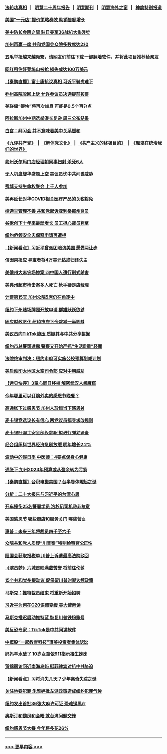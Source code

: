 #### [法轮功真相](https://github.com/gfw-breaker/truth/blob/master/README.md?t=0) &nbsp;&nbsp;|&nbsp;&nbsp; [明慧二十周年报告](https://github.com/gfw-breaker/mh-reports/blob/master/README.md?t=0) &nbsp;&nbsp;|&nbsp;&nbsp;[明慧期刊](https://github.com/gfw-breaker/mh-qikan) &nbsp;&nbsp;|&nbsp;&nbsp; [明慧海外之窗](https://github.com/gfw-breaker/mh-news/blob/master/README.md?t=0) &nbsp;&nbsp;|&nbsp;&nbsp; [神韵特别报道](https://github.com/gfw-breaker/mh-news/blob/master/shenyun.md?t=0)
#### [美国“一元店”提价策略奏效 助销售额增长](../pages/nsc412/n13871863.md?t=11241150) 
#### [美中防长会晤之际 驻日美军36战机大象漫步](../pages/nsc412/n13871878.md?t=11241150) 
#### [加州再赢一席 共和党国会众院多数席达220](../pages/nsc412/n13871902.md?t=11241150) 
#### 五毛举报越来越频繁，请网友们前往下载 [一键翻墙软件](https://github.com/gfw-breaker/ssr-accounts)，并将此项目推荐给亲友
#### [网红租住好莱坞山被抢 损失或达100万美元](../pages/nsc412/n13871827.md?t=11241150) 
#### [【秦鹏直播】富士康抗议真相 习近平骑虎难下](../pages/nsc412/n13871811.md?t=11241150) 
#### [乔州高院驳回上诉 允许参议员决选提前投票](../pages/nsc412/n13871848.md?t=11241150) 
#### [美联储“很快”将再次加息 可能是0.5个百分点](../pages/nsc412/n13871860.md?t=11241150) 
#### [阿拉斯加州中期选举漫长复杂 周三公布结果](../pages/nsc412/n13871781.md?t=11241150) 
#### [白宫：拜习会 并不意味着美中关系缓和](../pages/nsc412/n13871836.md?t=11241150) 
#### [《九评共产党》](https://github.com/begood0513/9ping.md/blob/master/README.md) &nbsp;|&nbsp; [《解体党文化》](../../../../jtdwh.md/blob/master/README.md)  &nbsp;|&nbsp; [《共产主义的终极目的》](../../../../gczydzjmd.md/blob/master/README.md) &nbsp;|&nbsp; [《魔鬼在统治我们的世界》](../../../../mgztzwmdsj.md/blob/master/README.md) 
#### [弗州沃尔玛门店经理朝同事扫射 杀死6人](../pages/nsc412/n13871813.md?t=11241150) 
#### [无人机盘旋华盛顿上空 美议员忧中共间谍威胁](../pages/nsc412/n13871686.md?t=11241150) 
#### [费城支持生命权聚会 上千人参加](../pages/nsc412/n13871713.md?t=11241150) 
#### [美再延长对华COVID相关医疗产品的关税豁免](../pages/nsc412/n13871778.md?t=11241150) 
#### [控选举管理不善 共和党起诉亚利桑那州官员](../pages/nsc412/n13871701.md?t=11241150) 
#### [谷歌创下十年来最弱增长 员工担心裁员将至](../pages/nsc412/n13871721.md?t=11241150) 
#### [纽约侨领安全忠保释申请再遭拒](../pages/nsc412/n13871301.md?t=11241150) 
#### [【新闻看点】习近平曾派团暗访美国 愿做两让步](../pages/nsc412/n13871108.md?t=11241150) 
#### [信因果报应 寻宝者将4万美元钻戒归还失主](../pages/nsc412/n13871334.md?t=11241150) 
#### [美俄州大麻农场惨案 四中国人遭行刑式杀害](../pages/nsc412/n13871609.md?t=11241150) 
#### [美弗州超市枪击案多人死亡 枪手疑是店经理](../pages/nsc412/n13871495.md?t=11241150) 
#### [计票第15天 加州众院5席仍在角逐中](../pages/nsc412/n13871410.md?t=11241150) 
#### [纽约下州赌场牌照开放申请 群雄跃跃欲试](../pages/nsc412/n13871294.md?t=11241150) 
#### [因应财政恶化 纽约市府下令裁减一半职缺](../pages/nsc412/n13871297.md?t=11241150) 
#### [美议员向TikTok施压 质疑其与中共分享数据](../pages/nsc412/n13871207.md?t=11241150) 
#### [纽约市总警司透露 警察又开始严抓“生活质量”轻罪](../pages/nsc412/n13871299.md?t=11241150) 
#### [法院终审判决：纽约市府可实施公校预算削减计划](../pages/nsc412/n13871310.md?t=11241150) 
#### [美启动印太地区太空司令部 应对中朝威胁](../pages/nsc412/n13871258.md?t=11241150) 
#### [【远见快评】3童心同日移植 解密武汉人间魔窟](../pages/nsc412/n13871160.md?t=11241150) 
#### [今年哪里可以订购外卖的感恩节晚餐？](../pages/nsc412/n13871251.md?t=11241150) 
#### [高通胀下过感恩节 加州人珍惜当下感恩神](../pages/nsc412/n13871234.md?t=11241150) 
#### [麦卡锡竞选议长有信心 两党议员都寻求改规则](../pages/nsc412/n13871134.md?t=11241150) 
#### [麦卡锡吁国土安全部长辞职 拟进行弹劾调查](../pages/nsc412/n13871126.md?t=11241150) 
#### [经合组织料世界经济急剧放缓 明年增长2.2%](../pages/nsc412/n13871095.md?t=11241150) 
#### [波动中的假日季 中医师：4要点保身心健康](../pages/nsc412/n13871203.md?t=11241150) 
#### [通胀下 加州2023年预算或从盈余转为亏损](../pages/nsc412/n13871180.md?t=11241150) 
#### [【秦鹏直播】台积电搬美国？台半导体崛起之谜](../pages/nsc412/n13871107.md?t=11241150) 
#### [分析：二十大报告与习近平的台湾心思](../pages/nsc412/n13870508.md?t=11241150) 
#### [开车撞伤25名警署学员 洛杉矶司机称非故意](../pages/nsc412/n13871175.md?t=11241150) 
#### [美国感恩节 哪些商店和服务关门 哪些营业](../pages/nsc412/n13871131.md?t=11241150) 
#### [惠普：未来三年将裁员四千至六千](../pages/nsc412/n13871130.md?t=11241150) 
#### [众院共和党人质疑“川普案”特别检察官公正性](../pages/nsc412/n13870996.md?t=11241150) 
#### [阻国会获取报税单 川普上诉遭最高法院驳回](../pages/nsc412/n13871029.md?t=11241150) 
#### [《演员梦》六城首映满载赞誉 将前往伦敦](../pages/nsc412/n13871039.md?t=11241150) 
#### [15个共和党州提动议 促保留川普时期边境政策](../pages/nsc412/n13870985.md?t=11241150) 
#### [马斯克：推特裁员结束 将重新开始招聘](../pages/nsc412/n13871006.md?t=11241150) 
#### [习近平为何在G20语调变缓 美大使解读](../pages/nsc412/n13871005.md?t=11241150) 
#### [马斯克推迟启动推特蓝 恢复川普铁粉账号](../pages/nsc412/n13870442.md?t=11241150) 
#### [美反恐专家：TikTok是中共间谍软件](../pages/nsc412/n13870989.md?t=11241150) 
#### [中概股“一起教育科技”遭美投资者集体诉讼](../pages/nsc412/n13870600.md?t=11241150) 
#### [妈妈羊水破了 10岁女童依911指示接生妹妹](../pages/nsc412/n13870725.md?t=11241150) 
#### [贺锦丽访问近南海岛屿 挺菲律宾对抗中共胁迫](../pages/nsc412/n13870859.md?t=11241150) 
#### [【新闻看点】习将消失几天？少年离奇失踪之谜](../pages/nsc412/n13870464.md?t=11241150) 
#### [关注地铁犯罪 朱雅婷批左派政策造成纽约犯罪气候](../pages/nsc412/n13870628.md?t=11241150) 
#### [纽约发出首批36张大麻许可证 恐难遏黑市](../pages/nsc412/n13870631.md?t=11241150) 
#### [奥斯汀和魏凤和会晤 就台湾问题交锋](../pages/nsc412/n13870623.md?t=11241150) 
#### [纽约感恩节大餐 今年将多花26%](../pages/nsc412/n13870586.md?t=11241150) 

----
#### [ >>> 更早内容 <<< ](../indexes/nsc412-earlier.md)
